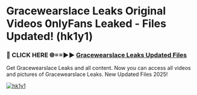 # Gracewearslace Leaks Original Videos 0nlyFans Leaked - Files Updated! (hk1y1)

<h3>🔴 CLICK HERE 🌐==►► <a href="https://tinyurl.com/ehrbuxhb" rel="nofollow">Gracewearslace Leaks Updated Files</a></h3>

Get Gracewearslace Leaks and all content. Now you can access all videos and pictures of Gracewearslace Leaks. New Updated Files 2025!

[![hk1y1](https://i.imgur.com/lVYEuWS.gif)](https://tinyurl.com/ehrbuxhb)
